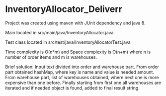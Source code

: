 # InventoryAllocator_Deliverr
Project was created using maven with JUnit dependency and java 8. 

Main located in src/main/java/InventoryAllocator.java

Test class located in src/test/java/InventoryAllocatorTest.java

Time complexity is O(n*m) and Space complexity is O(n+m) where n is number of order items and m is warehouses.

Brief solution: Input text divided into order and warehouse part. From order part obtained hashMap, where key is name and value is needed amount. From warehouse part, list of warehouses obtained, where next one is more expensive than one before. Finally starting from first one all warehouses are iterated and if needed object is found, added to final result string.


